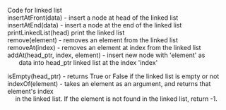 Code for linked list  
insertAtFront(data) - insert a node at head of the linked list  
insertAtEnd(data) - insert a node at the end of the linked list  
printLinkedList(head) print the linked list  
remove(element) - removes an element from the linked list  
removeAt(index) - removes an element at index from the linked list  
addAt(head_ptr, index, element) - insert new node with 'element' as  
&nbsp; &emsp; data into head_ptr linked list at the index 'index'  
  
isEmpty(head_ptr) - returns True or False if the linked list is empty or not  
indexOf(element) - takes an element as an argument, and returns that element's index  
&emsp; in the linked list. If the element is not found in the linked list, return -1.  
  


